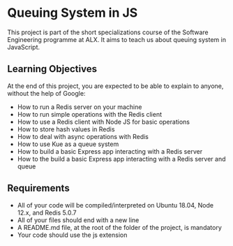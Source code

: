 # Queuing System in JS
This project is part of the short specializations course of the Software Engineering programme at ALX. It aims to teach us about queuing system in JavaScript.

## Learning Objectives
At the end of this project, you are expected to be able to explain to anyone, without the help of Google:
* How to run a Redis server on your machine
* How to run simple operations with the Redis client
* How to use a Redis client with Node JS for basic operations
* How to store hash values in Redis
* How to deal with async operations with Redis
* How to use Kue as a queue system
* How to build a basic Express app interacting with a Redis server
* How to the build a basic Express app interacting with a Redis server and queue

## Requirements
* All of your code will be compiled/interpreted on Ubuntu 18.04, Node 12.x, and Redis 5.0.7
* All of your files should end with a new line
* A README.md file, at the root of the folder of the project, is mandatory
* Your code should use the js extension
